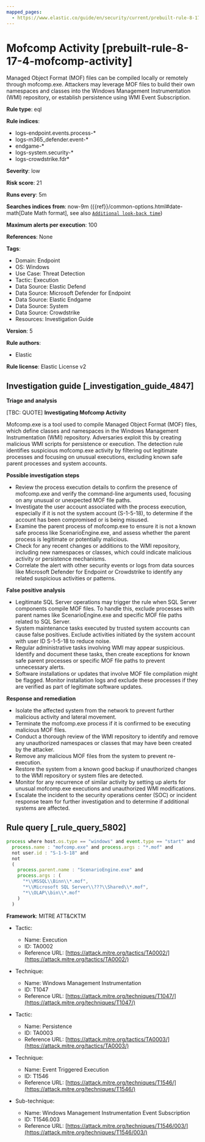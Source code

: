 ```yaml
---
mapped_pages:
  - https://www.elastic.co/guide/en/security/current/prebuilt-rule-8-17-4-mofcomp-activity.html
---
```


# Mofcomp Activity [prebuilt-rule-8-17-4-mofcomp-activity]

Managed Object Format (MOF) files can be compiled locally or remotely through mofcomp.exe. Attackers may leverage MOF files to build their own namespaces and classes into the Windows Management Instrumentation (WMI) repository, or establish persistence using WMI Event Subscription.

**Rule type**: eql

**Rule indices**:

* logs-endpoint.events.process-*
* logs-m365_defender.event-*
* endgame-*
* logs-system.security-*
* logs-crowdstrike.fdr*

**Severity**: low

**Risk score**: 21

**Runs every**: 5m

**Searches indices from**: now-9m ({{ref}}/common-options.html#date-math[Date Math format], see also [`Additional look-back time`](docs-content://solutions/security/detect-and-alert/create-detection-rule.md#rule-schedule))

**Maximum alerts per execution**: 100

**References**: None

**Tags**:

* Domain: Endpoint
* OS: Windows
* Use Case: Threat Detection
* Tactic: Execution
* Data Source: Elastic Defend
* Data Source: Microsoft Defender for Endpoint
* Data Source: Elastic Endgame
* Data Source: System
* Data Source: Crowdstrike
* Resources: Investigation Guide

**Version**: 5

**Rule authors**:

* Elastic

**Rule license**: Elastic License v2

## Investigation guide [_investigation_guide_4847]

**Triage and analysis**

[TBC: QUOTE]
**Investigating Mofcomp Activity**

Mofcomp.exe is a tool used to compile Managed Object Format (MOF) files, which define classes and namespaces in the Windows Management Instrumentation (WMI) repository. Adversaries exploit this by creating malicious WMI scripts for persistence or execution. The detection rule identifies suspicious mofcomp.exe activity by filtering out legitimate processes and focusing on unusual executions, excluding known safe parent processes and system accounts.

**Possible investigation steps**

* Review the process execution details to confirm the presence of mofcomp.exe and verify the command-line arguments used, focusing on any unusual or unexpected MOF file paths.
* Investigate the user account associated with the process execution, especially if it is not the system account (S-1-5-18), to determine if the account has been compromised or is being misused.
* Examine the parent process of mofcomp.exe to ensure it is not a known safe process like ScenarioEngine.exe, and assess whether the parent process is legitimate or potentially malicious.
* Check for any recent changes or additions to the WMI repository, including new namespaces or classes, which could indicate malicious activity or persistence mechanisms.
* Correlate the alert with other security events or logs from data sources like Microsoft Defender for Endpoint or Crowdstrike to identify any related suspicious activities or patterns.

**False positive analysis**

* Legitimate SQL Server operations may trigger the rule when SQL Server components compile MOF files. To handle this, exclude processes with parent names like ScenarioEngine.exe and specific MOF file paths related to SQL Server.
* System maintenance tasks executed by trusted system accounts can cause false positives. Exclude activities initiated by the system account with user ID S-1-5-18 to reduce noise.
* Regular administrative tasks involving WMI may appear suspicious. Identify and document these tasks, then create exceptions for known safe parent processes or specific MOF file paths to prevent unnecessary alerts.
* Software installations or updates that involve MOF file compilation might be flagged. Monitor installation logs and exclude these processes if they are verified as part of legitimate software updates.

**Response and remediation**

* Isolate the affected system from the network to prevent further malicious activity and lateral movement.
* Terminate the mofcomp.exe process if it is confirmed to be executing malicious MOF files.
* Conduct a thorough review of the WMI repository to identify and remove any unauthorized namespaces or classes that may have been created by the attacker.
* Remove any malicious MOF files from the system to prevent re-execution.
* Restore the system from a known good backup if unauthorized changes to the WMI repository or system files are detected.
* Monitor for any recurrence of similar activity by setting up alerts for unusual mofcomp.exe executions and unauthorized WMI modifications.
* Escalate the incident to the security operations center (SOC) or incident response team for further investigation and to determine if additional systems are affected.


## Rule query [_rule_query_5802]

```js
process where host.os.type == "windows" and event.type == "start" and
  process.name : "mofcomp.exe" and process.args : "*.mof" and
  not user.id : "S-1-5-18" and
  not
  (
    process.parent.name : "ScenarioEngine.exe" and
    process.args : (
      "*\\MSSQL\\Binn\\*.mof",
      "*\\Microsoft SQL Server\\???\\Shared\\*.mof",
      "*\\OLAP\\bin\\*.mof"
    )
  )
```

**Framework**: MITRE ATT&CKTM

* Tactic:

    * Name: Execution
    * ID: TA0002
    * Reference URL: [https://attack.mitre.org/tactics/TA0002/](https://attack.mitre.org/tactics/TA0002/)

* Technique:

    * Name: Windows Management Instrumentation
    * ID: T1047
    * Reference URL: [https://attack.mitre.org/techniques/T1047/](https://attack.mitre.org/techniques/T1047/)

* Tactic:

    * Name: Persistence
    * ID: TA0003
    * Reference URL: [https://attack.mitre.org/tactics/TA0003/](https://attack.mitre.org/tactics/TA0003/)

* Technique:

    * Name: Event Triggered Execution
    * ID: T1546
    * Reference URL: [https://attack.mitre.org/techniques/T1546/](https://attack.mitre.org/techniques/T1546/)

* Sub-technique:

    * Name: Windows Management Instrumentation Event Subscription
    * ID: T1546.003
    * Reference URL: [https://attack.mitre.org/techniques/T1546/003/](https://attack.mitre.org/techniques/T1546/003/)



